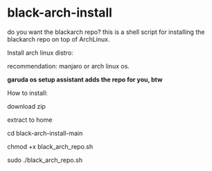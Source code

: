 # black-arch-install
do you want the blackarch repo? this is a shell script for installing the blackarch repo on top of ArchLinux.

Install arch linux distro:

recommendation: manjaro or arch linux os.

**garuda os setup assistant adds the repo for you, btw**

How to install: 

download zip 

extract to home 

cd black-arch-install-main

chmod +x black_arch_repo.sh

sudo ./black_arch_repo.sh


